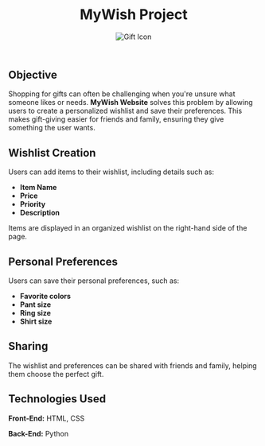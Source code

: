 <!DOCTYPE html>
<html lang="en">
<body>
    <header>
        <h1>MyWish Project</h1>
        <img src="https://images.vexels.com/content/273182/preview/cute-gift-icon-3305e7.png" alt="Gift Icon">
    </header>
    <section>
                <h2>Objective</h2>
        <p>
            Shopping for gifts can often be challenging when you're unsure what someone likes or needs. 
            <strong>MyWish Website</strong> solves this problem by allowing users to create a personalized wishlist 
            and save their preferences. This makes gift-giving easier for friends and family, ensuring they 
            give something the user wants.
        </p>
    </section>
    <section>
        <h2>Wishlist Creation</h2>
        <p>Users can add items to their wishlist, including details such as:</p>
        <ul>
            <li><strong>Item Name</strong></li>
            <li><strong>Price</strong></li>
            <li><strong>Priority</strong></li>
            <li><strong>Description</strong></li>
        </ul>
        <p>
            Items are displayed in an organized wishlist on the right-hand side of the page.
        </p>
    </section>
    <section>
        <h2>Personal Preferences</h2>
        <p>Users can save their personal preferences, such as:</p>
        <ul>
            <li><strong>Favorite colors</strong></li>
            <li><strong>Pant size</strong></li>
            <li><strong>Ring size</strong></li>
            <li><strong>Shirt size</strong></li>
        </ul>
    </section>
    <section>
        <h2>Sharing</h2>
        <p>
            The wishlist and preferences can be shared with friends and family, helping them choose the perfect gift.
        </p>
    </section>
    <section class="technologies">
        <h2>Technologies Used</h2>
        <p><strong>Front-End:</strong> HTML, CSS</p>
        <p><strong>Back-End:</strong> Python</p>
    </section>
</body>
</html>
